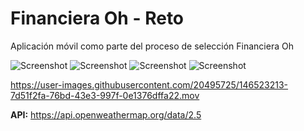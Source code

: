 # Financiera Oh - Reto
Aplicación móvil como parte del proceso de selección Financiera Oh

![Screenshot](Screenshot_1639732856.png)
![Screenshot](Screenshot_1639732995.png)
![Screenshot](Screenshot_1639732978.png)
![Screenshot](Screenshot_1639732986.png)

https://user-images.githubusercontent.com/20495725/146523213-7d51f2fa-76bd-43e3-997f-0e1376dffa22.mov

**API:**
https://api.openweathermap.org/data/2.5
